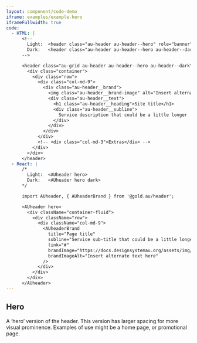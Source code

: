 ```yaml
---
layout: component/code-demo
iframe: examples/example-hero
iframeFullwidth: true
code:
  - HTML: |
      <!--
        Light:  <header class="au-header au-header--hero" role="banner">
        Dark:   <header class="au-header au-header--hero au-header--dark" role="banner">
      -->

      <header class="au-grid au-header au-header--hero au-header--dark" role="banner">
        <div class="container">
          <div class="row">
            <div class="col-md-9">
              <div class="au-header__brand">
                <img class="au-header__brand-image" alt="Insert alternate text here" src="https://docs.designsystemau.org/assets/img/placeholder/256x80.png">
                <div class="au-header__text">
                  <h1 class="au-header__heading">Site title</h1>
                  <div class="au-header__subline">
                    Service description that could be a little longer
                  </div>
                </div>
              </div>
            </div>
            <!-- <div class="col-md-3">Extras</div> -->
          </div>
        </div>
      </header>
  - React: |
      /*
        Light:  <AUheader hero>
        Dark:   <AUheader hero dark>
      */

      import AUheader, { AUheaderBrand } from '@gold.au/header';

      <AUheader hero>
        <div className="container-fluid">
          <div className="row">
            <div className="col-md-9">
              <AUheaderBrand
                title="Page title" 
                subline="Service sub-title that could be a little longer"
                link="#"
                brandImage="https://docs.designsystemau.org/assets/img/placeholder/256x80.png"
                brandImageAlt="Insert alternate text here"
              />
            </div>
          </div>
        </div>
      </AUheader>
---
```

## Hero

A ‘hero’ version of the header. This version has larger spacing for more visual prominence. Examples of use might be a home page, or promotional page.
